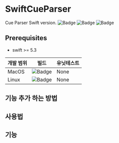 # SwiftCueParser
Cue Parser Swift version.
![Badge](https://img.shields.io/github/license/Piorosen/SwiftCueSheet)
![Badge](https://img.shields.io/github/v/release/Piorosen/SwiftCueSheet)
![Badge](https://img.shields.io/github/workflow/status/Piorosen/SwiftCueSheet/Build)

## Prerequisites
  * swift >= 5.3
  

개발 범위 | 빌드 | 유닛테스트
---|---|---
MacOS | ![Badge](https://action-badges.now.sh/Piorosen/SwiftCueSheet?action=build) | None
Linux | ![Badge](https://action-badges.now.sh/Piorosen/SwiftCueSheet?action=build) | None
 
## 기능 추가 하는 방법

## 사용법

## 기능

